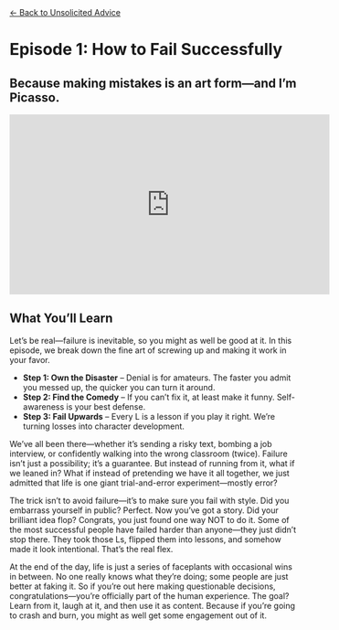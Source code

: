 <div class="container mt-5 mx-8">
  <!-- Back Button -->
  <a href="/unsolicited-advice" class="btn btn-secondary mb-4">← Back to Unsolicited Advice</a>

  <!-- Title Section -->
  <div class="text-center mb-5">
    <h1 class="display-4">Episode 1: How to Fail Successfully</h1>
    <h2 class="text-muted">Because making mistakes is an art form—and I’m Picasso.</h2>
  </div>

  <!-- Video Section -->
  <div class="text-center mb-5">
    <div class="ratio ratio-16x9">
      <iframe width="560" height="315" src="https://www.youtube.com/embed/jdo5g9ctkAk?si=v0KZ95qu1-DqFadD" title="YouTube video player" frameborder="0" allow="accelerometer; autoplay; clipboard-write; encrypted-media; gyroscope; picture-in-picture; web-share" referrerpolicy="strict-origin-when-cross-origin" allowfullscreen></iframe>
    </div>
  </div>

  <!-- Episode Content -->
  <div class="ep-content mb-3">
    <h2>What You’ll Learn</h2>
    <p>Let’s be real—failure is inevitable, so you might as well be good at it. In this episode, we break down the fine art of screwing up and making it work in your favor.</p>
    <ul class="list-group">
      <li class="list-group-item"><strong>Step 1: Own the Disaster</strong> – Denial is for amateurs. The faster you admit you messed up, the quicker you can turn it around.</li>
      <li class="list-group-item"><strong>Step 2: Find the Comedy</strong> – If you can’t fix it, at least make it funny. Self-awareness is your best defense.</li>
      <li class="list-group-item"><strong>Step 3: Fail Upwards</strong> – Every L is a lesson if you play it right. We’re turning losses into character development.</li>
    </ul>
  </div>

  <!-- Additional Content -->
  <div class="row">
    <div>
  <p>We’ve all been there—whether it’s sending a risky text, bombing a job interview, or confidently walking into the wrong classroom (twice). Failure isn’t just a possibility; it’s a guarantee. But instead of running from it, what if we leaned in? What if instead of pretending we have it all together, we just admitted that life is one giant trial-and-error experiment—mostly error?</p>
</div>
<div>
  <p>The trick isn’t to avoid failure—it’s to make sure you fail with style. Did you embarrass yourself in public? Perfect. Now you’ve got a story. Did your brilliant idea flop? Congrats, you just found one way NOT to do it. Some of the most successful people have failed harder than anyone—they just didn’t stop there. They took those Ls, flipped them into lessons, and somehow made it look intentional. That’s the real flex.</p>
</div>
<div>
  <p>At the end of the day, life is just a series of faceplants with occasional wins in between. No one really knows what they’re doing; some people are just better at faking it. So if you’re out here making questionable decisions, congratulations—you’re officially part of the human experience. The goal? Learn from it, laugh at it, and then use it as content. Because if you’re going to crash and burn, you might as well get some engagement out of it.</p>
</div>

  </div>
</div>
